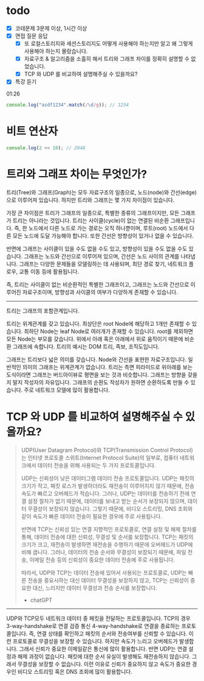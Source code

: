 # todo

- [x] 코테문제 3문제 이상, 1시간 이상
- [x] 면접 질문 응답
  - [x] 또 로컬스토리지와 세션스토리지도 어떻게 사용해야 하는지만 알고 왜 그렇게 사용해야 하는지 몰랐습니다.
  - [x] 자료구조 & 알고리즘을 소흘히 해서 트리와 그래프 차이를 정확히 설명할 수 없었습니다.
  - [x] TCP 와 UDP 를 비교하여 설명해주실 수 있을까요?
- [x] 특강 듣기

01:26

```js
console.log("asdf1234".match(/\d/g)); // 1234
```

# 비트 연산자

```js
console.log(2 << 10); // 2048
```

# 트리와 그래프 차이는 무엇인가?

트리(Tree)와 그래프(Graph)는 모두 자료구조의 일종으로, 노드(node)와 간선(edge)으로 이루어져 있습니다. 하지만 트리와 그래프는 몇 가지 차이점이 있습니다.

가장 큰 차이점은 트리가 그래프의 일종으로, 특별한 종류의 그래프이지만, 모든 그래프가 트리는 아니라는 것입니다. 트리는 사이클(cycle)이 없는 연결된 비순환 그래프입니다. 즉, 한 노드에서 다른 노드로 가는 경로는 오직 하나뿐이며, 루트(root) 노드에서 다른 모든 노드에 도달 가능해야 합니다. 또한 간선은 방향성이 있거나 없을 수 있습니다.

반면에 그래프는 사이클이 있을 수도 없을 수도 있고, 방향성이 있을 수도 없을 수도 있습니다. 그래프는 노드와 간선으로 이루어져 있으며, 간선은 노드 사이의 관계를 나타냅니다. 그래프는 다양한 문제들을 모델링하는 데 사용되며, 최단 경로 찾기, 네트워크 플로우, 교통 이동 등에 활용됩니다.

즉, 트리는 사이클이 없는 비순환적인 특별한 그래프이고, 그래프는 노드와 간선으로 이루어진 자료구조이며, 방향성과 사이클의 여부가 다양하게 존재할 수 있습니다.

---

트리는 그래프의 포함관계입니다.

트리는 위계관계를 갖고 있습니다. 최상단은 root Node에 해당하고 1개만 존재할 수 있습니다. 최하단 Node는 leaf Node로 여러개가 존재할 수 있습니다. root를 제외하면 모든 Node는 부모를 갖습니다. 위에서 아래 혹은 아래에서 위로 움직이기 때문에 비순환 그래프에 속합니다. 트리의 예시는 DOM 트리, 족보, 조직도입니다.

그래프는 트리보다 넓은 의미를 갖습니다. Node와 간선을 표현한 자료구조입니다. 일반적인 의미의 그래프는 위계관계가 없습니다. 트리는 측면 피라미드로 위아래를 보는 도식이라면 그래프는 버드아이뷰로 평면을 보는 것과 비슷합니다. 그래프는 방향을 갖을지 말지 작성자의 자유입니다. 그래프의 순환도 작성자가 원하면 순환하도록 만들 수 있습니다. 주로 네트워크 모델에 많이 활용합니다.

# TCP 와 UDP 를 비교하여 설명해주실 수 있을까요?

> UDP(User Datagram Protocol)와 TCP(Transmission Control Protocol)는 인터넷 프로토콜 스위트(Internet Protocol Suite)의 일부로, 컴퓨터 네트워크에서 데이터 전송을 위해 사용되는 두 가지 프로토콜입니다.
>
> UDP는 신뢰성이 낮은 데이터그램 데이터 전송 프로토콜입니다. UDP는 패킷의 크기가 작고, 패킷 로스가 발생하더라도 재전송이 이루어지지 않기 때문에, 전송 속도가 빠르고 오버헤드가 적습니다. 그러나, UDP는 데이터를 전송하기 전에 연결 설정 절차가 없기 때문에, 데이터를 보내고 받는 순서가 보장되지 않으며, 데이터 무결성이 보장되지 않습니다. 그렇기 때문에, 비디오 스트리밍, DNS 조회와 같이 속도가 빠른 데이터 전송이 필요한 경우에 주로 사용됩니다.
>
> 반면에 TCP는 신뢰성 있는 연결 지향적인 프로토콜로, 연결 설정 및 해제 절차를 통해, 데이터 전송에 대한 신뢰성, 무결성 및 순서를 보장합니다. TCP는 패킷의 크기가 크고, 재전송이 발생하면 재전송을 수행하기 때문에 오버헤드가 UDP에 비해 큽니다. 그러나, 데이터의 전송 순서와 무결성이 보장되기 때문에, 파일 전송, 이메일 전송 등의 신뢰성이 중요한 데이터 전송에 주로 사용됩니다.
>
> 따라서, UDP와 TCP는 데이터 전송에 있어서 사용되는 프로토콜로, UDP는 빠른 전송을 중요시하는 대신 데이터 무결성을 보장하지 않고, TCP는 신뢰성이 중요한 대신, 느리지만 데이터 무결성과 전송 순서를 보장합니다.
>
> - chatGPT

---

UDP와 TCP모두 네트워크 데이터 중 페킷을 전달하는 프로토콜입니다. TCP의 경우 3-way-handshake로 연결 검증 통신 4-way-handshake로 연결을 종료하는 프로토콜입니다. 즉, 연결 상태를 확인하고 패킷의 순서와 전송여부를 신뢰할 수 있습니다. 이런 프로토콜로 무결성을 보장할 수 있습니다. 하지만 속도가 느리고 오버헤드가 발생합니다. 그래서 신뢰가 중요한 이메일같은 통신에 많이 활용합니다. 반면 UDP는 연결 설정과 해제 과정이 없습니다. 패킷에 대한 순서 유실이 발생해도 재전송하지 않습니다. 그래서 무결성을 보장할 수 없습니다. 이런 이유로 신뢰가 중요하지 않고 속도가 중요한 경우인 비디오 스트리밍 혹은 DNS 조회에 많이 활용합니다.

